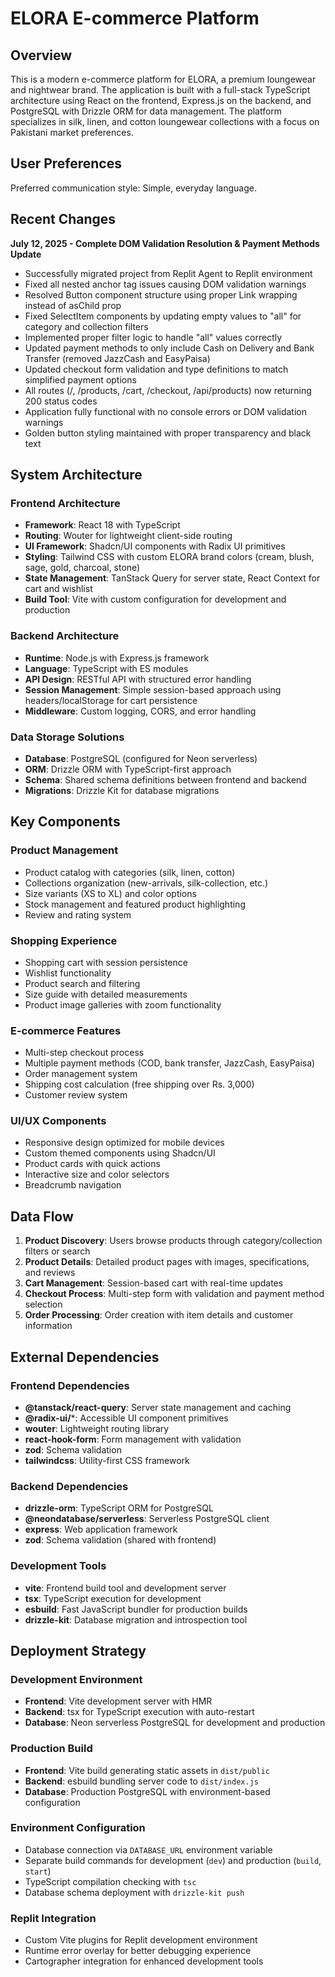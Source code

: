 # ELORA E-commerce Platform

## Overview

This is a modern e-commerce platform for ELORA, a premium loungewear and nightwear brand. The application is built with a full-stack TypeScript architecture using React on the frontend, Express.js on the backend, and PostgreSQL with Drizzle ORM for data management. The platform specializes in silk, linen, and cotton loungewear collections with a focus on Pakistani market preferences.

## User Preferences

Preferred communication style: Simple, everyday language.

## Recent Changes

**July 12, 2025 - Complete DOM Validation Resolution & Payment Methods Update**
- Successfully migrated project from Replit Agent to Replit environment
- Fixed all nested anchor tag issues causing DOM validation warnings
- Resolved Button component structure using proper Link wrapping instead of asChild prop
- Fixed SelectItem components by updating empty values to "all" for category and collection filters
- Implemented proper filter logic to handle "all" values correctly
- Updated payment methods to only include Cash on Delivery and Bank Transfer (removed JazzCash and EasyPaisa)
- Updated checkout form validation and type definitions to match simplified payment options
- All routes (/, /products, /cart, /checkout, /api/products) now returning 200 status codes
- Application fully functional with no console errors or DOM validation warnings
- Golden button styling maintained with proper transparency and black text

## System Architecture

### Frontend Architecture
- **Framework**: React 18 with TypeScript
- **Routing**: Wouter for lightweight client-side routing
- **UI Framework**: Shadcn/UI components with Radix UI primitives
- **Styling**: Tailwind CSS with custom ELORA brand colors (cream, blush, sage, gold, charcoal, stone)
- **State Management**: TanStack Query for server state, React Context for cart and wishlist
- **Build Tool**: Vite with custom configuration for development and production

### Backend Architecture
- **Runtime**: Node.js with Express.js framework
- **Language**: TypeScript with ES modules
- **API Design**: RESTful API with structured error handling
- **Session Management**: Simple session-based approach using headers/localStorage for cart persistence
- **Middleware**: Custom logging, CORS, and error handling

### Data Storage Solutions
- **Database**: PostgreSQL (configured for Neon serverless)
- **ORM**: Drizzle ORM with TypeScript-first approach
- **Schema**: Shared schema definitions between frontend and backend
- **Migrations**: Drizzle Kit for database migrations

## Key Components

### Product Management
- Product catalog with categories (silk, linen, cotton)
- Collections organization (new-arrivals, silk-collection, etc.)
- Size variants (XS to XL) and color options
- Stock management and featured product highlighting
- Review and rating system

### Shopping Experience
- Shopping cart with session persistence
- Wishlist functionality
- Product search and filtering
- Size guide with detailed measurements
- Product image galleries with zoom functionality

### E-commerce Features
- Multi-step checkout process
- Multiple payment methods (COD, bank transfer, JazzCash, EasyPaisa)
- Order management system
- Shipping cost calculation (free shipping over Rs. 3,000)
- Customer review system

### UI/UX Components
- Responsive design optimized for mobile devices
- Custom themed components using Shadcn/UI
- Product cards with quick actions
- Interactive size and color selectors
- Breadcrumb navigation

## Data Flow

1. **Product Discovery**: Users browse products through category/collection filters or search
2. **Product Details**: Detailed product pages with images, specifications, and reviews
3. **Cart Management**: Session-based cart with real-time updates
4. **Checkout Process**: Multi-step form with validation and payment method selection
5. **Order Processing**: Order creation with item details and customer information

## External Dependencies

### Frontend Dependencies
- **@tanstack/react-query**: Server state management and caching
- **@radix-ui/***: Accessible UI component primitives
- **wouter**: Lightweight routing library
- **react-hook-form**: Form management with validation
- **zod**: Schema validation
- **tailwindcss**: Utility-first CSS framework

### Backend Dependencies
- **drizzle-orm**: TypeScript ORM for PostgreSQL
- **@neondatabase/serverless**: Serverless PostgreSQL client
- **express**: Web application framework
- **zod**: Schema validation (shared with frontend)

### Development Tools
- **vite**: Frontend build tool and development server
- **tsx**: TypeScript execution for development
- **esbuild**: Fast JavaScript bundler for production builds
- **drizzle-kit**: Database migration and introspection tool

## Deployment Strategy

### Development Environment
- **Frontend**: Vite development server with HMR
- **Backend**: tsx for TypeScript execution with auto-restart
- **Database**: Neon serverless PostgreSQL for development and production

### Production Build
- **Frontend**: Vite build generating static assets in `dist/public`
- **Backend**: esbuild bundling server code to `dist/index.js`
- **Database**: Production PostgreSQL with environment-based configuration

### Environment Configuration
- Database connection via `DATABASE_URL` environment variable
- Separate build commands for development (`dev`) and production (`build`, `start`)
- TypeScript compilation checking with `tsc`
- Database schema deployment with `drizzle-kit push`

### Replit Integration
- Custom Vite plugins for Replit development environment
- Runtime error overlay for better debugging experience
- Cartographer integration for enhanced development tools